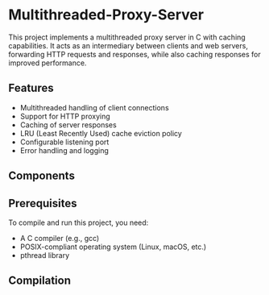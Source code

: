 # Multithreaded-Proxy-Server

This project implements a multithreaded proxy server in C with caching capabilities. It acts as an intermediary between clients and web servers, forwarding HTTP requests and responses, while also caching responses for improved performance.

## Features

- Multithreaded handling of client connections
- Support for HTTP proxying
- Caching of server responses
- LRU (Least Recently Used) cache eviction policy
- Configurable listening port
- Error handling and logging

## Components


## Prerequisites

To compile and run this project, you need:

- A C compiler (e.g., gcc)
- POSIX-compliant operating system (Linux, macOS, etc.)
- pthread library

## Compilation


